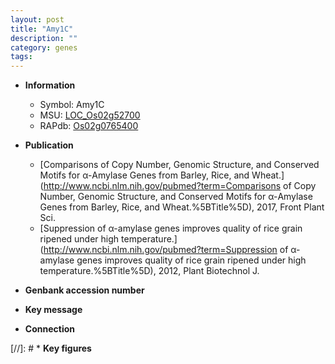 ```yaml
---
layout: post
title: "Amy1C"
description: ""
category: genes
tags: 
---
```


* **Information**  
    + Symbol: Amy1C  
    + MSU: [LOC_Os02g52700](http://rice.uga.edu/cgi-bin/ORF_infopage.cgi?orf=LOC_Os02g52700)  
    + RAPdb: [Os02g0765400](https://rapdb.dna.affrc.go.jp/locus/?name=Os02g0765400)  

* **Publication**  
    + [Comparisons of Copy Number, Genomic Structure, and Conserved Motifs for α-Amylase Genes from Barley, Rice, and Wheat.](http://www.ncbi.nlm.nih.gov/pubmed?term=Comparisons of Copy Number, Genomic Structure, and Conserved Motifs for α-Amylase Genes from Barley, Rice, and Wheat.%5BTitle%5D), 2017, Front Plant Sci.
    + [Suppression of α-amylase genes improves quality of rice grain ripened under high temperature.](http://www.ncbi.nlm.nih.gov/pubmed?term=Suppression of α-amylase genes improves quality of rice grain ripened under high temperature.%5BTitle%5D), 2012, Plant Biotechnol J.

* **Genbank accession number**  

* **Key message**  

* **Connection**  

[//]: # * **Key figures**  


